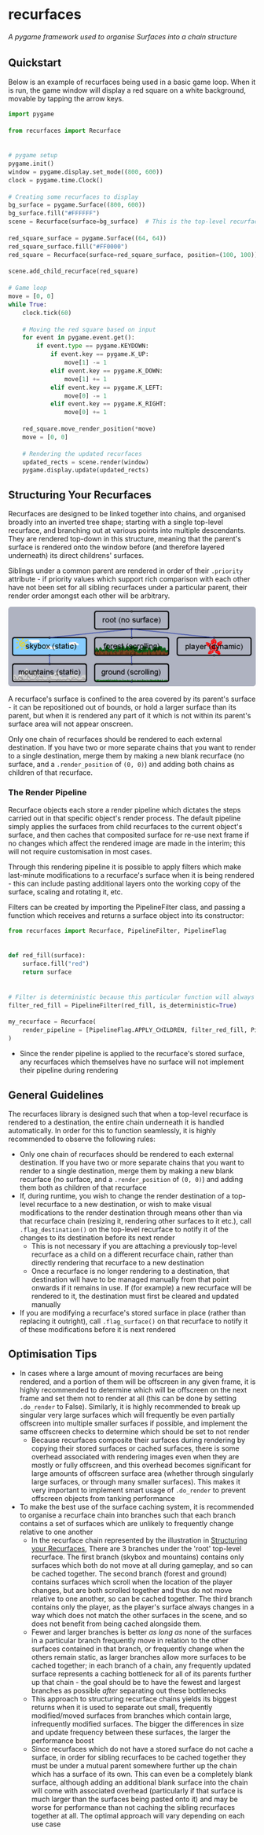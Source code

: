 # recurfaces

###### A pygame framework used to organise Surfaces into a chain structure

## Quickstart

Below is an example of recurfaces being used in a basic game loop. When it is run, the game window will display a red square on a white background,
movable by tapping the arrow keys.

```python
import pygame

from recurfaces import Recurface


# pygame setup
pygame.init()
window = pygame.display.set_mode((800, 600))
clock = pygame.time.Clock()

# Creating some recurfaces to display
bg_surface = pygame.Surface((800, 600))
bg_surface.fill("#FFFFFF")
scene = Recurface(surface=bg_surface)  # This is the top-level recurface, and also holds the background surface

red_square_surface = pygame.Surface((64, 64))
red_square_surface.fill("#FF0000")
red_square = Recurface(surface=red_square_surface, position=(100, 100))

scene.add_child_recurface(red_square)

# Game loop
move = [0, 0]
while True:
    clock.tick(60)

    # Moving the red square based on input
    for event in pygame.event.get():
        if event.type == pygame.KEYDOWN:
            if event.key == pygame.K_UP:
                move[1] -= 1
            elif event.key == pygame.K_DOWN:
                move[1] += 1
            elif event.key == pygame.K_LEFT:
                move[0] -= 1
            elif event.key == pygame.K_RIGHT:
                move[0] += 1

    red_square.move_render_position(*move)
    move = [0, 0]

    # Rendering the updated recurfaces
    updated_rects = scene.render(window)
    pygame.display.update(updated_rects)
```

## Structuring Your Recurfaces

Recurfaces are designed to be linked together into chains, and organised broadly into an inverted tree shape; starting with a single
top-level recurface, and branching out at various points into multiple descendants. They are rendered top-down in this structure,
meaning that the parent's surface is rendered onto the window before (and therefore layered underneath) its direct childrens' surfaces.

Siblings under a common parent are rendered in order of their `.priority` attribute - if priority values which support rich comparison with each other
have not been set for all sibling recurfaces under a particular parent, their render order amongst each other will be arbitrary.

<img src="res/tree_structure.png" alt="A diagram of a branching structure of recurfaces, illustrating that recurfaces containing surfaces that are moved together should preside within the same branch">

A recurface's surface is confined to the area covered by its parent's surface - it can be repositioned out of bounds, or hold a larger
surface than its parent, but when it is rendered any part of it which is not within its parent's surface area will not appear onscreen.

Only one chain of recurfaces should be rendered to each external destination. If you have two or more separate chains  that you want to render
to a single destination, merge them by making a new blank recurface (no surface, and a `.render_position` of `(0, 0)`) and adding both chains
as children of that recurface.

### The Render Pipeline

Recurface objects each store a render pipeline which dictates the steps carried out in that specific object's render process. The default
pipeline simply applies the surfaces from child recurfaces to the current object's surface, and then caches that composited surface for re-use
next frame if no changes which affect the rendered image are made in the interim; this will not require customisation in most cases.

Through this rendering pipeline it is possible to apply filters which make last-minute modifications to a recurface's surface when it is being
rendered - this can include pasting additional layers onto the working copy of the surface, scaling and rotating it, etc.

Filters can be created by importing the PipelineFilter class, and passing a function which receives and returns a surface object into its constructor:

```python
from recurfaces import Recurface, PipelineFilter, PipelineFlag


def red_fill(surface):
    surface.fill("red")
    return surface


# Filter is deterministic because this particular function will always modify a given surface in the exact same way
filter_red_fill = PipelineFilter(red_fill, is_deterministic=True)

my_recurface = Recurface(
    render_pipeline = [PipelineFlag.APPLY_CHILDREN, filter_red_fill, PipelineFlag.CACHE_SURFACE]
)
```

- Since the render pipeline is applied to the recurface's stored surface, any recurfaces which themselves have no surface will not implement
  their pipeline during rendering

## General Guidelines

The recurfaces library is designed such that when a top-level recurface is rendered to a destination, the entire chain underneath it is
handled automatically. In order for this to function seamlessly, it is highly recommended to observe the following rules:

- Only one chain of recurfaces should be rendered to each external destination. If you have two or more separate chains
  that you want to render to a single destination, merge them by making a new blank recurface
  (no surface, and a `.render_position` of `(0, 0)`) and adding them both as children of that recurface
- If, during runtime, you wish to change the render destination of a top-level recurface to a new destination, or wish to make visual modifications
  to the render destination through means other than via that recurface chain (resizing it, rendering other surfaces to it etc.),
  call `.flag_destination()` on the top-level recurface to notify it of the changes to its destination before its next render
  - This is not necessary if you are attaching a previously top-level recurface as a child on a different recurface chain, rather than directly rendering that
    recurface to a new destination
  - Once a recurface is no longer rendering to a destination, that destination will have to be managed manually from that point onwards if it remains in use. 
    If (for example) a new recurface will be rendered to it, the destination must first be cleared and updated manually
- If you are modifying a recurface's stored surface in place (rather than replacing it outright), call `.flag_surface()` on that recurface to notify it
  of these modifications before it is next rendered

## Optimisation Tips

- In cases where a large amount of moving recurfaces are being rendered, and a portion of them will be offscreen in any given frame,
  it is highly recommended to determine which will be offscreen on the next frame and set them not to render at all (this can be done by
  setting `.do_render` to False). 
  Similarly, it is highly recommended to break up singular very large surfaces which will frequently be even partially offscreen into
  multiple smaller surfaces if possible, and implement the same offscreen checks to determine which should be set to not render
  - Because recurfaces composite their surfaces during rendering by copying their stored surfaces or cached surfaces, there is some overhead
    associated with rendering images even when they are mostly or fully offscreen, and this overhead becomes significant for large amounts
    of offscreen surface area (whether through singularly large surfaces, or through many smaller surfaces). 
    This makes it very important to implement smart usage of `.do_render` to prevent offscreen objects from tanking performance
- To make the best use of the surface caching system, it is recommended to organise a recurface chain into branches
  such that each branch contains a set of surfaces which are unlikely to frequently change relative to one another
  - In the recurface chain represented by the illustration in [Structuring your Recurfaces](#structuring-your-recurfaces),
    There are 3 branches under the 'root' top-level recurface. The first branch (skybox and mountains) contains only
    surfaces which both do not move at all during gameplay, and so can be cached together. The second branch (forest and ground)
    contains surfaces which scroll when the location of the player changes, but are both scrolled together and thus do not
    move relative to one another, so can be cached together. The third branch contains only the player, as the player's surface
    always changes in a way which does not match the other surfaces in the scene, and so does not benefit from being cached alongside them.
  - Fewer and larger branches is better *as long as* none of the surfaces in a particular branch frequently move in relation to
    the other surfaces contained in that branch, or frequently change when the others remain static, as larger branches allow
    more surfaces to be cached together; in each branch of a chain, any frequently updated surface represents a caching bottleneck
    for all of its parents further up that chain - the goal should be to have the fewest and largest branches as possible *after*
    separating out these bottlenecks
  - This approach to structuring recurface chains yields its biggest returns when it is used to separate out small,
    frequently modified/moved surfaces from branches which contain large, infrequently modified surfaces. The bigger the
    differences in size and update frequency between these surfaces, the larger the performance boost
  - Since recurfaces which do not have a stored surface do not cache a surface, in order for sibling recurfaces to be cached together
    they must be under a mutual parent somewhere further up the chain which has a surface of its own. This can even be a completely
    blank surface, although adding an additional blank surface into the chain will come with associated overhead (particularly if
    that surface is much larger than the surfaces being pasted onto it) and may be worse for performance than not caching
    the sibling recurfaces together at all. The optimal approach will vary depending on each use case
